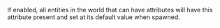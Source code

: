 If enabled, all entities in the world that can have attributes will have this attribute present and set at its default value when spawned.